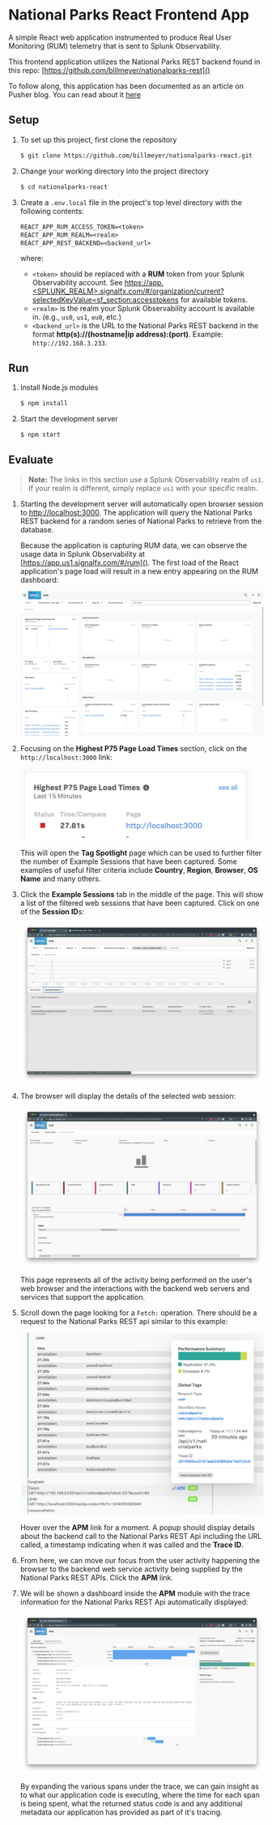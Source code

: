 # National Parks React Frontend App

A simple React web application instrumented to produce Real User Monitoring (RUM) telemetry that is sent to Splunk Observability.

This frontend application utilizes the National Parks REST backend found in this repo: [https://github.com/billmeyer/nationalparks-rest]()

To follow along, this application has been documented as an article on Pusher blog. You can read about it [here](https://pusher.com/tutorials/consume-restful-api-react)

## Setup

1. To set up this project, first clone the repository

    ```bash
    $ git clone https://github.com/billmeyer/nationalparks-react.git
    ```

2. Change your working directory into the project directory

    ```bash
    $ cd nationalparks-react
    ```
   
3. Create a `.env.local` file in the project's top level directory with the following contents:

    ```env
    REACT_APP_RUM_ACCESS_TOKEN=<token>
    REACT_APP_RUM_REALM=<realm>
    REACT_APP_REST_BACKEND=<backend_url>
    ```
   
    where:
   
   * `<token>` should be replaced with a __RUM__ token from your Splunk Observability account.  See [https://app.<SPLUNK_REALM>.signalfx.com/#/organization/current?selectedKeyValue=sf_section:accesstokens]() for available tokens.
   * `<realm>` is the realm your Splunk Observability account is available in. (e.g., `us0`, `us1`, `eu0`, etc.)
   * `<backend_url>` is the URL to the National Parks REST backend in the format **http(s)://(hostname|ip address):(port)**. Example: `http://192.168.3.233`.

## Run

1. Install Node.js modules

    ```bash
    $ npm install
    ```

2. Start the development server

    ```bash
    $ npm start
    ```

## Evaluate

> **Note:** The links in this section use a Splunk Observability realm of `us1`.  If your realm is different, simply replace `us1` with your specific realm.

1. Starting the development server will automatically open browser session to [http://localhost:3000]().  The application will query the National Parks REST backend for a random series of National Parks to retrieve from the database.

   Because the application is capturing RUM data, we can observe the usage data in Splunk Observability at [https://app.us1.signalfx.com/#/rum]().  The first load of the React application's page load will result in a new entry appearing on the RUM dashboard:

   ![RUM Dashboard](images/rum-dashboard.png)

2. Focusing on the **Highest P75 Page Load Times** section, click on the `http://localhost:3000` link:

   ![Highest Page Load Times](images/page-load-times.png)

   This will open the **Tag Spotlight** page which can be used to further filter the number of Example Sessions that have been captured.  Some examples of useful filter criteria include **Country**, **Region**, **Browser**, **OS Name** and many others.

3. Click the **Example Sessions** tab in the middle of the page.  This will show a list of the filtered web sessions that have been captured.  Click on one of the **Session ID**s:

   ![Example Sessions](images/example-sessions.png)

4. The browser will display the details of the selected web session:

   ![Web Session Details](images/example-session.png)

   This page represents all of the activity being performed on the user's web browser and the interactions with the backend web servers and services that support the application.

5. Scroll down the page looking for a `Fetch:` operation.  There should be a request to the National Parks REST api similar to this example:

   ![Fetch Operation](images/fetch-operation.png)
   
   Hover over the **APM** link for a moment.  A popup should display details about the backend call to the National Parks REST Api including the URL called, a timestamp indicating when it was called and the **Trace ID**.

6. From here, we can move our focus from the user activity happening the browser to the backend web service activity being supplied by the National Parks REST APIs.  Click the **APM** link.

7. We will be shown a dashboard inside the **APM** module with the trace information for the National Parks REST Api automatically displayed:

   ![APM Trace](images/apm-trace.png)

   By expanding the various spans under the trace, we can gain insight as to what our application code is executing, where the time for each span is being spent, what the returned status code is and any additional metadata our application has provided as part of it's tracing.

